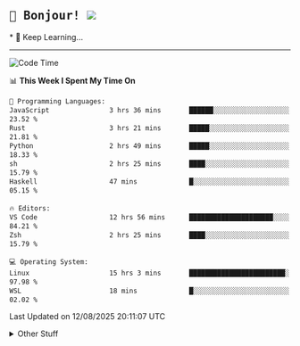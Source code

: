 
<h2>
    <samp>🎉 Bonjour!  <img src="https://media.giphy.com/media/mGcNjsfWAjY5AEZNw6/giphy.gif" width="50"></samp>
</h2>
* 🧐 Keep Learning...
<hr>

<!--START_SECTION:waka-->
![Code Time](http://img.shields.io/badge/Code%20Time-4%2C066%20hrs%2057%20mins-blue)

📊 **This Week I Spent My Time On** 

```text
💬 Programming Languages: 
JavaScript               3 hrs 36 mins       ██████░░░░░░░░░░░░░░░░░░░   23.52 % 
Rust                     3 hrs 21 mins       █████░░░░░░░░░░░░░░░░░░░░   21.81 % 
Python                   2 hrs 49 mins       █████░░░░░░░░░░░░░░░░░░░░   18.33 % 
sh                       2 hrs 25 mins       ████░░░░░░░░░░░░░░░░░░░░░   15.79 % 
Haskell                  47 mins             █░░░░░░░░░░░░░░░░░░░░░░░░   05.15 % 

🔥 Editors: 
VS Code                  12 hrs 56 mins      █████████████████████░░░░   84.21 % 
Zsh                      2 hrs 25 mins       ████░░░░░░░░░░░░░░░░░░░░░   15.79 % 

💻 Operating System: 
Linux                    15 hrs 3 mins       ████████████████████████░   97.98 % 
WSL                      18 mins             █░░░░░░░░░░░░░░░░░░░░░░░░   02.02 % 
```


 Last Updated on 12/08/2025 20:11:07 UTC
<!--END_SECTION:waka-->

<details >
    <summary>Other Stuff</summary>
<p align="center">
    <img src="https://api.githubtrends.io/user/svg/XmchxUp/langs?time_range=one_year&include_private=True&theme=classic" />
    <img src="https://api.githubtrends.io/user/svg/XmchxUp/repos?time_range=one_year&include_private=True&theme=classic" />
</p>

<table align="center">
  <tr>
    <td width="50%">
     <img width="100%" src="./github-metrics.svg">
    </td>
    <td width="50%">
     <img width="100%" src="./github-metrics/achievements.compact.svg" />
     <img width="100%" src="./github-metrics/wakatime.svg" />
     <img width="100%" src="./github-metrics/stars.svg" />
     <img width="100%" src="https://github-profile-trophy.vercel.app/?username=xmchxup" />
     <img height="110rem" src="https://github-readme-stats.vercel.app/api?username=xmchxup&hide_border=true&show_icons=true&include_all_commits=true&bg_color=0,EC6C6C,FFD479,FFFC79,73FA79&theme=graywhite&locale=en" />
     <img height="110rem" src="https://github-readme-stats.vercel.app/api/top-langs/?username=xmchxup&hide=css,scss,html&langs_count=8&hide_border=true&layout=compact&bg_color=0,73FA79,73FDFF,D783FF&theme=graywhite&locale=en" />
     <img width="100%" src="https://github-readme-streak-stats.herokuapp.com/?user=XmchxUp" />
    </td>
  </tr>
</table>

<!-- GitHub Activity Graph -->
<!--
<table align="center">
  <tr>
    <td colspan="2">
      <img width="100%" src="https://github-readme-activity-graph.vercel.app/graph?username=xmchxup&area=true&hide_border=true&theme=redical" />
    </td>
  </tr>
</table>

</details>
-->

<hr>


<p align="center">
    <i>You can learn anything!</i>
    <p align="center">
        <img src="https://visitor-badge.laobi.icu/badge?page_id=xmchxup" alt="visitor badge"/>       
    </p>
</p>

<!--
<picture>
  <source media="(prefers-color-scheme: dark)" srcset="https://raw.githubusercontent.com/XmchxUp/XmchxUp/output/github-snake-dark.svg" />
  <source media="(prefers-color-scheme: light)" srcset="https://raw.githubusercontent.com/XmchxUp/XmchxUp/output/github-snake.svg" />
  <img alt="github-snake" src="https://raw.githubusercontent.com/XmchxUp/XmchxUp/output/github-snake.svg" />
</picture>
-->
